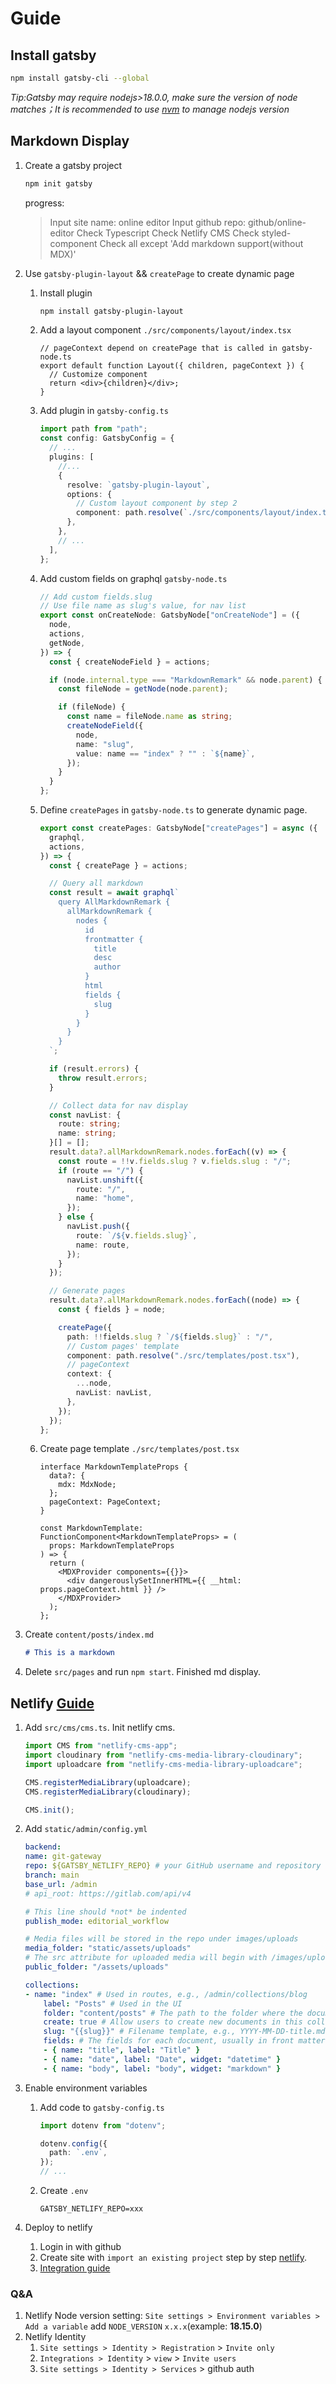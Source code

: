 # Guide

## Install gatsby

```bash
npm install gatsby-cli --global
```

_Tip:Gatsby may require nodejs>18.0.0, make sure the version of node matches；It is recommended to use [nvm](https://github.com/nvm-sh/nvm) to manage nodejs version_

## Markdown Display

1. Create a gatsby project

   ```bash
   npm init gatsby
   ```

   progress:

   > Input site name: online editor
   > Input github repo: github/online-editor
   > Check Typescript
   > Check Netlify CMS
   > Check styled-component
   > Check all except 'Add markdown support(without MDX)'

2. Use `gatsby-plugin-layout` && `createPage` to create dynamic page

   1. Install plugin

      ```bash
      npm install gatsby-plugin-layout
      ```

   2. Add a layout component `./src/components/layout/index.tsx`

      ```tsx
      // pageContext depend on createPage that is called in gatsby-node.ts
      export default function Layout({ children, pageContext }) {
        // Customize component
        return <div>{children}</div>;
      }
      ```

   3. Add plugin in `gatsby-config.ts`

      ```typescript
      import path from "path";
      const config: GatsbyConfig = {
        // ...
        plugins: [
          //...
          {
            resolve: `gatsby-plugin-layout`,
            options: {
              // Custom layout component by step 2
              component: path.resolve(`./src/components/layout/index.tsx`),
            },
          },
          // ...
        ],
      };
      ```

   4. Add custom fields on graphql `gatsby-node.ts`

      ```typescript
      // Add custom fields.slug
      // Use file name as slug's value, for nav list
      export const onCreateNode: GatsbyNode["onCreateNode"] = ({
        node,
        actions,
        getNode,
      }) => {
        const { createNodeField } = actions;

        if (node.internal.type === "MarkdownRemark" && node.parent) {
          const fileNode = getNode(node.parent);

          if (fileNode) {
            const name = fileNode.name as string;
            createNodeField({
              node,
              name: "slug",
              value: name == "index" ? "" : `${name}`,
            });
          }
        }
      };
      ```

   5. Define `createPages` in `gatsby-node.ts` to generate dynamic page.

      ```typescript
      export const createPages: GatsbyNode["createPages"] = async ({
        graphql,
        actions,
      }) => {
        const { createPage } = actions;

        // Query all markdown
        const result = await graphql`
          query AllMarkdownRemark {
            allMarkdownRemark {
              nodes {
                id
                frontmatter {
                  title
                  desc
                  author
                }
                html
                fields {
                  slug
                }
              }
            }
          }
        `;

        if (result.errors) {
          throw result.errors;
        }

        // Collect data for nav display
        const navList: {
          route: string;
          name: string;
        }[] = [];
        result.data?.allMarkdownRemark.nodes.forEach((v) => {
          const route = !!v.fields.slug ? v.fields.slug : "/";
          if (route == "/") {
            navList.unshift({
              route: "/",
              name: "home",
            });
          } else {
            navList.push({
              route: `/${v.fields.slug}`,
              name: route,
            });
          }
        });

        // Generate pages
        result.data?.allMarkdownRemark.nodes.forEach((node) => {
          const { fields } = node;

          createPage({
            path: !!fields.slug ? `/${fields.slug}` : "/",
            // Custom pages' template
            component: path.resolve("./src/templates/post.tsx"),
            // pageContext
            context: {
              ...node,
              navList: navList,
            },
          });
        });
      };
      ```

   6. Create page template `./src/templates/post.tsx`

      ```tsx
      interface MarkdownTemplateProps {
        data?: {
          mdx: MdxNode;
        };
        pageContext: PageContext;
      }

      const MarkdownTemplate: FunctionComponent<MarkdownTemplateProps> = (
        props: MarkdownTemplateProps
      ) => {
        return (
          <MDXProvider components={{}}>
            <div dangerouslySetInnerHTML={{ __html: props.pageContext.html }} />
          </MDXProvider>
        );
      };
      ```

3. Create `content/posts/index.md`

   ```md
   # This is a markdown
   ```

4. Delete `src/pages` and run `npm start`. Finished md display.

## Netlify [Guide](https://decapcms.org/docs/gatsby/)

1. Add `src/cms/cms.ts`. Init netlify cms.

   ```typescript
   import CMS from "netlify-cms-app";
   import cloudinary from "netlify-cms-media-library-cloudinary";
   import uploadcare from "netlify-cms-media-library-uploadcare";

   CMS.registerMediaLibrary(uploadcare);
   CMS.registerMediaLibrary(cloudinary);

   CMS.init();
   ```

2. Add `static/admin/config.yml`

   ```yml
   backend:
   name: git-gateway
   repo: ${GATSBY_NETLIFY_REPO} # your GitHub username and repository name
   branch: main
   base_url: /admin
   # api_root: https://gitlab.com/api/v4

   # This line should *not* be indented
   publish_mode: editorial_workflow

   # Media files will be stored in the repo under images/uploads
   media_folder: "static/assets/uploads"
   # The src attribute for uploaded media will begin with /images/uploads
   public_folder: "/assets/uploads"

   collections:
   - name: "index" # Used in routes, e.g., /admin/collections/blog
       label: "Posts" # Used in the UI
       folder: "content/posts" # The path to the folder where the documents are stored
       create: true # Allow users to create new documents in this collection
       slug: "{{slug}}" # Filename template, e.g., YYYY-MM-DD-title.md
       fields: # The fields for each document, usually in front matter
       - { name: "title", label: "Title" }
       - { name: "date", label: "Date", widget: "datetime" }
       - { name: "body", label: "body", widget: "markdown" }
   ```

3. Enable environment variables

   1. Add code to `gatsby-config.ts`

      ```typescript
      import dotenv from "dotenv";

      dotenv.config({
        path: `.env`,
      });
      // ...
      ```

   2. Create `.env`

      ```env
      GATSBY_NETLIFY_REPO=xxx
      ```

4. Deploy to netlify
   1. Login in with github
   2. Create site with `import an existing project` step by step [netlify](https://app.netlify.com/start).
   3. [Integration guide](https://docs.netlify.com/integrations/frameworks/gatsby/#app)

### Q&A

1. Netlify Node version setting: `Site settings > Environment variables > Add a variable` add `NODE_VERSION` `x.x.x`(example: **18.15.0**)
2. Netlify Identity
   1. `Site settings > Identity > Registration` > `Invite only`
   2. `Integrations > Identity` > `view` > `Invite users`
   3. `Site settings > Identity > Services` > github auth
